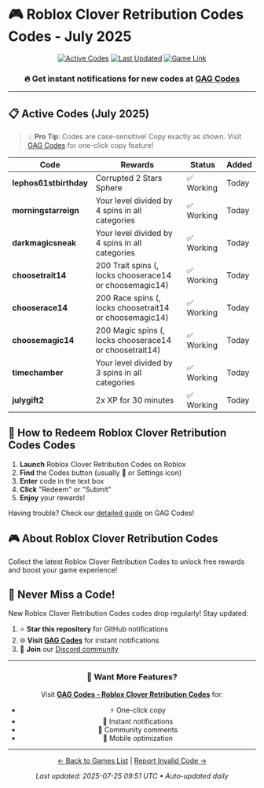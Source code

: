 # 🎮 Roblox Clover Retribution Codes Codes - July 2025

<div align="center">

[![Active Codes](https://img.shields.io/badge/Active%20Codes-8-brightgreen)](https://gagcodes.com/roblox/roblox-clover-retribution)
[![Last Updated](https://img.shields.io/badge/Last%20Updated-Today-orange)](https://gagcodes.com/roblox/roblox-clover-retribution)
[![Game Link](https://img.shields.io/badge/Play-Roblox%20Clover%20Retribution%20Codes-red)](https://www.roblox.com/games/)

### 🔥 **Get instant notifications for new codes at [GAG Codes](https://gagcodes.com/roblox/roblox-clover-retribution)**

</div>

---

## 📋 Active Codes (July 2025)

> 💡 **Pro Tip**: Codes are case-sensitive! Copy exactly as shown. Visit [GAG Codes](https://gagcodes.com/roblox/roblox-clover-retribution) for one-click copy feature!

| Code | Rewards | Status | Added |
|------|---------|--------|-------|
| **lephos61stbirthday** | Corrupted 2 Stars Sphere | ✅ Working | Today |
| **morningstarreign** | Your level divided by 4 spins in all categories | ✅ Working | Today |
| **darkmagicsneak** | Your level divided by 4 spins in all categories | ✅ Working | Today |
| **choosetrait14** | 200 Trait spins (, locks chooserace14 or choosemagic14) | ✅ Working | Today |
| **chooserace14** | 200 Race spins (, locks choosetrait14 or choosemagic14) | ✅ Working | Today |
| **choosemagic14** | 200 Magic spins (, locks chooserace14 or choosetrait14) | ✅ Working | Today |
| **timechamber** | Your level divided by 3 spins in all categories | ✅ Working | Today |
| **julygift2** | 2x XP for 30 minutes | ✅ Working | Today |


## 📖 How to Redeem Roblox Clover Retribution Codes Codes

1. **Launch** Roblox Clover Retribution Codes on Roblox
2. **Find** the Codes button (usually 🎁 or Settings icon)
3. **Enter** code in the text box
4. **Click** "Redeem" or "Submit"
5. **Enjoy** your rewards!

Having trouble? Check our [detailed guide](https://gagcodes.com/roblox/roblox-clover-retribution#how-to-redeem) on GAG Codes!

## 🎮 About Roblox Clover Retribution Codes

Collect the latest Roblox Clover Retribution Codes to unlock free rewards and boost your game experience!

## 🔔 Never Miss a Code!

New Roblox Clover Retribution Codes codes drop regularly! Stay updated:

1. ⭐ **Star this repository** for GitHub notifications
2. 🌐 **Visit [GAG Codes](https://gagcodes.com/roblox/roblox-clover-retribution)** for instant notifications
3. 💬 **Join** our [Discord community](https://gagcodes.com/discord)

---

<div align="center">

### 🚀 Want More Features?

Visit [**GAG Codes - Roblox Clover Retribution Codes**](https://gagcodes.com/roblox/roblox-clover-retribution) for:
- ⚡ One-click copy
- 🔔 Instant notifications  
- 💬 Community comments
- 📱 Mobile optimization

---

[← Back to Games List](README.md) | [Report Invalid Code →](https://github.com/yourusername/roblox-codes-directory/issues)

*Last updated: 2025-07-25 09:51 UTC • Auto-updated daily*

</div>